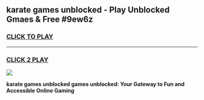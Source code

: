 
## karate games unblocked - Play Unblocked Gmaes & Free #9ew6z
<h3>
<a href="https://premium.freeplayer.one?title=karate_games_unblocked&ref=03M">CLICK TO PLAY</a></h3>
<hr>

<h3>
<a href="https://premium.freeplayer.one?title=karate_games_unblocked&ref=03M">CLICK 2 PLAY</a>
  
</h3>

<a href="https://premium.freeplayer.one?title=karate_games_unblocked&ref=03M"><img src="https://clearcache.store/games.png"></a>


**karate games unblocked games unblocked: Your Gateway to Fun and Accessible Online Gaming**
